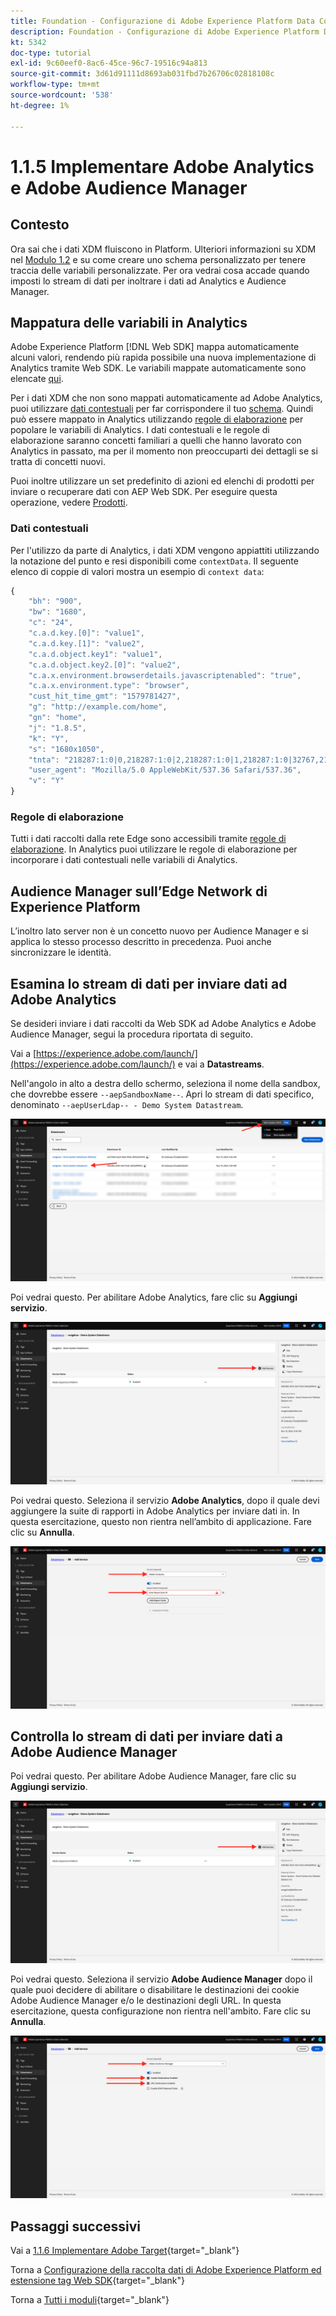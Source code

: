 ```yaml
---
title: Foundation - Configurazione di Adobe Experience Platform Data Collection e dell’estensione Web SDK - Implementazione di Adobe Analytics e Adobe Audience Manager
description: Foundation - Configurazione di Adobe Experience Platform Data Collection e dell’estensione Web SDK - Implementazione di Adobe Analytics e Adobe Audience Manager
kt: 5342
doc-type: tutorial
exl-id: 9c60eef0-8ac6-45ce-96c7-19516c94a813
source-git-commit: 3d61d91111d8693ab031fbd7b26706c02818108c
workflow-type: tm+mt
source-wordcount: '538'
ht-degree: 1%

---
```


# 1.1.5 Implementare Adobe Analytics e Adobe Audience Manager

## Contesto

Ora sai che i dati XDM fluiscono in Platform. Ulteriori informazioni su XDM nel [Modulo 1.2](./../dc1.2/data-ingestion.md) e su come creare uno schema personalizzato per tenere traccia delle variabili personalizzate. Per ora vedrai cosa accade quando imposti lo stream di dati per inoltrare i dati ad Analytics e Audience Manager.

## Mappatura delle variabili in Analytics

Adobe Experience Platform [!DNL Web SDK] mappa automaticamente alcuni valori, rendendo più rapida possibile una nuova implementazione di Analytics tramite Web SDK. Le variabili mappate automaticamente sono elencate [qui](https://experienceleague.adobe.com/docs/experience-platform/edge/data-collection/adobe-analytics/automatically-mapped-vars.html#data-collection).

Per i dati XDM che non sono mappati automaticamente ad Adobe Analytics, puoi utilizzare [dati contestuali](https://experienceleague.adobe.com/docs/analytics/implementation/vars/page-vars/contextdata.html?lang=it) per far corrispondere il tuo [schema](https://experienceleague.adobe.com/docs/experience-platform/xdm/schema/composition.html?lang=it). Quindi può essere mappato in Analytics utilizzando [regole di elaborazione](https://experienceleague.adobe.com/docs/analytics/admin/admin-tools/processing-rules/processing-rules-configuration/t-processing-rules.html) per popolare le variabili di Analytics. I dati contestuali e le regole di elaborazione saranno concetti familiari a quelli che hanno lavorato con Analytics in passato, ma per il momento non preoccuparti dei dettagli se si tratta di concetti nuovi.

Puoi inoltre utilizzare un set predefinito di azioni ed elenchi di prodotti per inviare o recuperare dati con AEP Web SDK. Per eseguire questa operazione, vedere [Prodotti](https://experienceleague.adobe.com/docs/experience-platform/edge/data-collection/collect-commerce-data.html?lang=en#data-collection).

### Dati contestuali

Per l&#39;utilizzo da parte di Analytics, i dati XDM vengono appiattiti utilizzando la notazione del punto e resi disponibili come `contextData`. Il seguente elenco di coppie di valori mostra un esempio di `context data`:

```javascript
{
    "bh": "900",
    "bw": "1680",
    "c": "24",
    "c.a.d.key.[0]": "value1",
    "c.a.d.key.[1]": "value2",
    "c.a.d.object.key1": "value1",
    "c.a.d.object.key2.[0]": "value2",
    "c.a.x.environment.browserdetails.javascriptenabled": "true",
    "c.a.x.environment.type": "browser",
    "cust_hit_time_gmt": "1579781427",
    "g": "http://example.com/home",
    "gn": "home",
    "j": "1.8.5",
    "k": "Y",
    "s": "1680x1050",
    "tnta": "218287:1:0|0,218287:1:0|2,218287:1:0|1,218287:1:0|32767,218287:1:01,218287:1:0|0,218287:1:0|1,218287:1:0|0,218287:1:0|1",
    "user_agent": "Mozilla/5.0 AppleWebKit/537.36 Safari/537.36",
    "v": "Y"
}
```

### Regole di elaborazione

Tutti i dati raccolti dalla rete Edge sono accessibili tramite [regole di elaborazione](https://experienceleague.adobe.com/docs/analytics/admin/admin-tools/processing-rules/processing-rules-configuration/t-processing-rules.html). In Analytics puoi utilizzare le regole di elaborazione per incorporare i dati contestuali nelle variabili di Analytics.

## Audience Manager sull’Edge Network di Experience Platform

L’inoltro lato server non è un concetto nuovo per Audience Manager e si applica lo stesso processo descritto in precedenza. Puoi anche sincronizzare le identità.

## Esamina lo stream di dati per inviare dati ad Adobe Analytics

Se desideri inviare i dati raccolti da Web SDK ad Adobe Analytics e Adobe Audience Manager, segui la procedura riportata di seguito.

Vai a [https://experience.adobe.com/launch/](https://experience.adobe.com/launch/) e vai a **Datastreams**.

Nell&#39;angolo in alto a destra dello schermo, seleziona il nome della sandbox, che dovrebbe essere `--aepSandboxName--`. Apri lo stream di dati specifico, denominato `--aepUserLdap-- - Demo System Datastream`.

![Fai clic sull&#39;icona Configurazione di Edge nell&#39;area di navigazione a sinistra](./images/edgeconfig1b.png)

Poi vedrai questo. Per abilitare Adobe Analytics, fare clic su **Aggiungi servizio**.

![Debugger AEP](./images/aa2.png)

Poi vedrai questo. Seleziona il servizio **Adobe Analytics**, dopo il quale devi aggiungere la suite di rapporti in Adobe Analytics per inviare dati in. In questa esercitazione, questo non rientra nell’ambito di applicazione. Fare clic su **Annulla**.

![Debugger AEP](./images/aa3.png)

## Controlla lo stream di dati per inviare dati a Adobe Audience Manager

Poi vedrai questo. Per abilitare Adobe Audience Manager, fare clic su **Aggiungi servizio**.

![Debugger AEP](./images/aa2.png)

Poi vedrai questo. Seleziona il servizio **Adobe Audience Manager** dopo il quale puoi decidere di abilitare o disabilitare le destinazioni dei cookie Adobe Audience Manager e/o le destinazioni degli URL. In questa esercitazione, questa configurazione non rientra nell&#39;ambito. Fare clic su **Annulla**.

![Debugger AEP](./images/aam1.png)

## Passaggi successivi

Vai a [1.1.6 Implementare Adobe Target](./ex6.md){target="_blank"}

Torna a [Configurazione della raccolta dati di Adobe Experience Platform ed estensione tag Web SDK](./data-ingestion-launch-web-sdk.md){target="_blank"}

Torna a [Tutti i moduli](./../../../../overview.md){target="_blank"}
